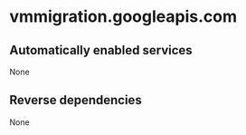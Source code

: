 # vmmigration.googleapis.com

## Automatically enabled services

None

## Reverse dependencies

None
